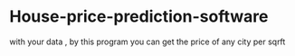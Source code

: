 # House-price-prediction-software
with your data , by this program you can get the price of any city per sqrft
